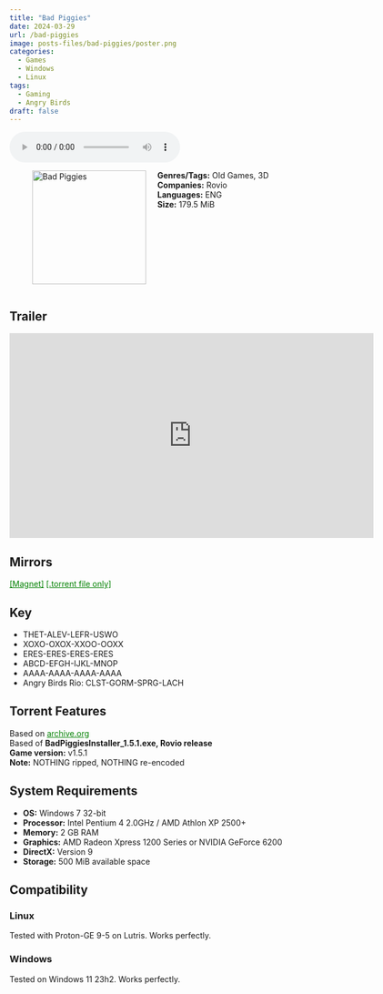 ```yaml
---
title: "Bad Piggies"
date: 2024-03-29
url: /bad-piggies
image: posts-files/bad-piggies/poster.png
categories:
  - Games
  - Windows
  - Linux
tags:
  - Gaming
  - Angry Birds
draft: false
---
```


<style>
  body.dark-mode,
  body.dark-mode main * {
    background: url('/posts-files/bad-piggies/background.jpg') center center fixed no-repeat;
    background-size: cover;
    color: #f5f5f5;
  }
</style>

<script>
    document.addEventListener('DOMContentLoaded', function () {
        document.body.classList.add('dark-mode');
        localStorage.setItem('darkMode', 'true');
    });
</script>

<audio controls autoplay>
  <source src="/posts-files/bad-piggies/music.mp3" type="audio/mp3">
  Your browser does not support the audio tag.
</audio>

<figure style="float: left; margin-right: 20px;">
  <img src="/posts-files/bad-piggies/poster.png" alt="Bad Piggies" style="width: 200px;">
</figure>

**Genres/Tags:** Old Games, 3D  
**Companies:** Rovio  
**Languages:** ENG  
**Size:** 179.5 MiB  

# ⠀
# ⠀
## Trailer
<iframe width="640" height="360" src="https://www.youtube.com/embed/YsCpDaSooWA" title="Bad Piggies official gameplay trailer" frameborder="0" allow="accelerometer; autoplay; clipboard-write; encrypted-media; gyroscope; picture-in-picture; web-share" referrerpolicy="strict-origin-when-cross-origin" allowfullscreen></iframe>

## Mirrors
<a href="magnet:?xt=urn:btih:DOOSJL54UNTSRDMRIF56YC7AT5TY6GDS&dn=Bad%20Piggies" style="color: green;">[Magnet]</a>
<a href="https://www.dropbox.com/scl/fi/wc34gkuvpkpte2jc5lxs2/Bad-Piggies.torrent?rlkey=0e8oabt2602uzevzttq5kqlco&st=k2q6k3ht&dl=1" style="color: green;">[.torrent file only]</a>

## Key
- THET-ALEV-LEFR-USWO
- XOXO-OXOX-XXOO-OOXX
- ERES-ERES-ERES-ERES 
- ABCD-EFGH-IJKL-MNOP
- AAAA-AAAA-AAAA-AAAA 
- Angry Birds Rio: CLST-GORM-SPRG-LACH

## Torrent Features
Based on <a href="https://archive.org/details/angry-birds-pc" style="color: green;">archive.org</a>   
Based of **BadPiggiesInstaller_1.5.1.exe, Rovio release**  
**Game version:** v1.5.1  
**Note:** NOTHING ripped, NOTHING re-encoded

## System Requirements
- **OS:** Windows 7 32-bit
- **Processor:** Intel Pentium 4 2.0GHz / AMD Athlon XP 2500+
- **Memory:** 2 GB RAM
- **Graphics:** AMD Radeon Xpress 1200 Series or NVIDIA GeForce 6200
- **DirectX:** Version 9
- **Storage:** 500 MiB available space

## Compatibility
### Linux
Tested with Proton-GE 9-5 on Lutris. Works perfectly.  

### Windows
Tested on Windows 11 23h2. Works perfectly.
